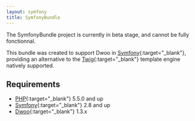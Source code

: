 ```yaml
---
layout: symfony
title: SymfonyBundle
---
```


<div class="alert alert-warning">
  <strong><i class="fa fa-exclamation-triangle" aria-hidden="true"></i></strong>
  The SymfonyBundle project is currently in beta stage, and cannot be fully fonctionnal.
  <strong><i class="fa fa-exclamation-triangle" aria-hidden="true"></i></strong>
</div>

This bundle was created to support Dwoo in [Symfony](https://symfony.com){:target="_blank"}, providing an alternative
to the [Twig](http://twig.sensiolabs.org){:target="_blank"} template engine natively supported.

## Requirements
* [PHP](http://php.net){:target="_blank"} 5.5.0 and up
* [Symfony](http://symfony.com){:target="_blank"} 2.8 and up
* [Dwoo](http://dwoo.org){:target="_blank"} 1.3.x